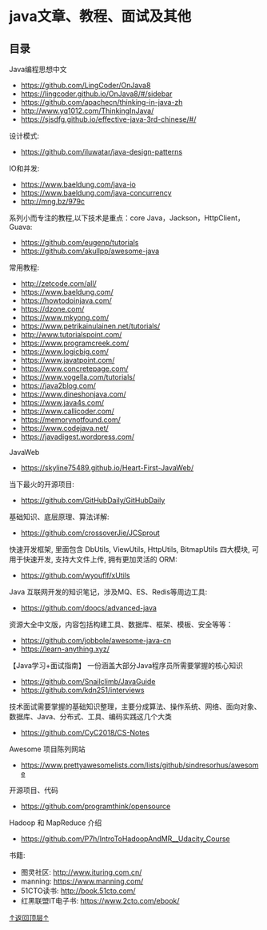 java文章、教程、面试及其他
=========================================
## 目录

Java编程思想中文
* https://github.com/LingCoder/OnJava8
* https://lingcoder.github.io/OnJava8/#/sidebar
* https://github.com/apachecn/thinking-in-java-zh
* http://www.yq1012.com/ThinkingInJava/
* https://sjsdfg.github.io/effective-java-3rd-chinese/#/

设计模式:
* https://github.com/iluwatar/java-design-patterns

IO和并发:
* https://www.baeldung.com/java-io
* https://www.baeldung.com/java-concurrency
* http://mng.bz/979c

系列小而专注的教程,以下技术是重点：core Java，Jackson，HttpClient，Guava:
* https://github.com/eugenp/tutorials
* https://github.com/akullpp/awesome-java

常用教程:
* http://zetcode.com/all/  
* https://www.baeldung.com/
* https://howtodoinjava.com/
* https://dzone.com/
* https://www.mkyong.com/
* https://www.petrikainulainen.net/tutorials/
* http://www.tutorialspoint.com/
* https://www.programcreek.com/
* https://www.logicbig.com/
* https://www.javatpoint.com/
* https://www.concretepage.com/
* https://www.vogella.com/tutorials/
* https://java2blog.com/
* https://www.dineshonjava.com/
* https://www.java4s.com/
* https://www.callicoder.com/
* https://memorynotfound.com/
* https://www.codejava.net/
* https://javadigest.wordpress.com/

JavaWeb
* https://skyline75489.github.io/Heart-First-JavaWeb/

当下最火的开源项目:
* https://github.com/GitHubDaily/GitHubDaily
 
 基础知识、底层原理、算法详解:
* https://github.com/crossoverJie/JCSprout

快速开发框架, 里面包含 DbUtils, ViewUtils, HttpUtils, BitmapUtils 四大模块, 可用于快速开发, 支持大文件上传, 拥有更加灵活的 ORM:
* https://github.com/wyouflf/xUtils

Java 互联网开发的知识笔记，涉及MQ、ES、Redis等周边工具:
* https://github.com/doocs/advanced-java

资源大全中文版，内容包括构建工具、数据库、框架、模板、安全等等：
* https://github.com/jobbole/awesome-java-cn
* https://learn-anything.xyz/

【Java学习+面试指南】 一份涵盖大部分Java程序员所需要掌握的核心知识
* https://github.com/Snailclimb/JavaGuide
* https://github.com/kdn251/interviews

技术面试需要掌握的基础知识整理，主要分成算法、操作系统、网络、面向对象、数据库、Java、分布式、工具、编码实践这几个大类
* https://github.com/CyC2018/CS-Notes

Awesome 项目陈列网站
* https://www.prettyawesomelists.com/lists/github/sindresorhus/awesome

开源项目、代码
* https://github.com/programthink/opensource

Hadoop 和 MapReduce 介绍
* https://github.com/P7h/IntroToHadoopAndMR__Udacity_Course

书籍:
+ 图灵社区: http://www.ituring.com.cn/
+ manning: https://www.manning.com/
+ 51CTO读书: http://book.51cto.com/
+ 红黑联盟IT电子书: https://www.2cto.com/ebook/

[↑返回顶层↑](#目录)
